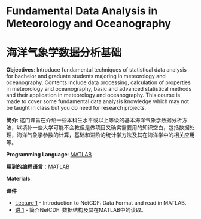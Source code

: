 # Fundamental Data Analysis in Meteorology and Oceanography
# 海洋气象学数据分析基础

**Objectives**: Introduce fundamental techniques of statistical data analysis for bachelor and graduate students majoring in meteorology and oceanography. Contents include data processing, calculation of properties in meteorology and oceanography, basic and advanced statistical methods and their application in meteorology and oceanography. This course is made to cover some fundamental data analysis knowledge which may not be taught in class but you do need for research projects.

**简介**: 这门课旨在介绍一些本科生水平或以上等级的基本海洋气象学数据分析方法，以填补一些大学可能不会教但是做项目又确实需要用的知识空白，包括数据处理，海洋气象学参数的计算，基础和进阶的统计学方法及其在海洋学中的相关应用等。

**Programming Language**: [MATLAB](https://www.mathworks.com/)

**用到的编程语言**：[MATLAB](https://www.mathworks.com/)

**Materials**:

**课件**

* [Lecture 1](https://github.com/LiHuaVUP/Data_Analysis_MO/tree/main/script1) - Introduction to NetCDF: Data Format and read in MATLAB.
* [讲 1](https://github.com/LiHuaVUP/Data_Analysis_MO/tree/main/script1) - 简介NetCDF: 数据结构及其在MATLAB中的读取。
